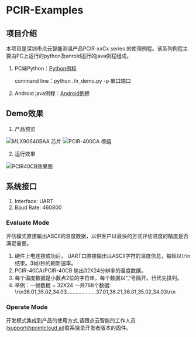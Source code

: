 <!--
 * @功能: 
 * @Author: swortain
 * @Date: 2020-03-16 17:20:10
 * @LastEditTime: 2020-03-16 17:24:27
 -->
# PCIR-Examples

## 项目介绍
本项目是深圳市点云智能测温产品PCIR-xxCx series 的使用例程。该系列例程主要由PC上运行的python及anroid运行的java例程组成。  
1.    PC端Python：[Python例程](https://gitee.com/pointcloudai/PCIR-Examples/tree/master/visual_monitor)

        command line：python ./ir_demo.py -p 串口端口 

2.    Android java例程：[Android例程](https://gitee.com/pointcloudai/PCIR-Examples/tree/master/android_visual_monitor)
## Demo效果
1.    产品预览

![MLX90640BAA 芯片](https://images.gitee.com/uploads/images/2020/0310/192830_675f8a8e_5484807.png "mlx90640.png")
![PCIR-400CA 模组](https://images.gitee.com/uploads/images/2020/0310/192931_518ae6c5_5484807.png "PCIR-40CA.png")

2.    运行效果

![PCIR40CB效果图](https://images.gitee.com/uploads/images/2020/0310/134856_e3d5d594_5484807.png "PCIR40CB.png")

## 系统接口
1.    Interface: UART
2.    Baud Rate: 460800

### Evaluate Mode

评估模式直接输出ASCII的温度数据，以供客户以最快的方式评估温度的精度是否满足需要。

1.    硬件上电连接成功后， UART口直接输出以ASCII字符的温度信息，每帧以\r\n结束。3帧/秒的刷新速率。
2.    PCIR-40CA/PCIR-40CB 输出32X24分辨率的温度数据， 
3.    每个温度数据是小数点2位的字符串，每个数据以","号隔开。行优先排列。
4.    举例：一帧数据 = 32X24 一共768个数据:
    \r\n36.01,35.02,34.03....................37.01,36.21,36.01,35.02,34.03\r\n

### Operate Mode
开发模式集成到产品的使用方式,请跟点云智能的工作人员(support@pointcloud.ai)联系烧录开发者版本的固件。